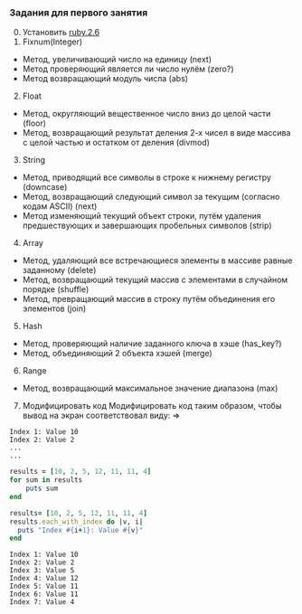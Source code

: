 ### Задания для первого занятия
0. Установить [ruby.2.6](https://rubyinstaller.org/)
1. Fixnum(Integer)
* Метод, увеличивающий число на единицу (next)
* Метод проверяющий является ли число нулём (zero?)
* Метод возвращающий модуль числа (abs)
2. Float
* Метод, округляющий вещественное число вниз до целой части (floor)
* Метод, возвращающий результат деления 2-х чисел в виде массива с целой частью и остатком от деления (divmod)
3. String
* Метод, приводящий все символы в строке к нижнему регистру (downcase)
* Метод, возвращающий следующий символ за текущим (согласно кодам ASCII) (next)
* Метод изменяющий текущий объект строки, путём удаления предшествующих и завершающих пробельных символов (strip)
4. Array
* Метод, удаляющий все встречающиеся элементы в массиве равные заданному (delete)
* Метод, возвращающий текущий массив с элементами в случайном порядке (shuffle)
* Метод, превращающий массив в строку путём объединения его элементов (join)
5. Hash
* Метод, проверяющий наличие заданного ключа в хэше (has_key?)
* Метод, объединяющий 2 объекта хэшей (merge)
6. Range
* Метод, возвращающий максимальное значение диапазона (max)
7. Модифицировать код
Модифицировать код таким образом, чтобы вывод на экран соответствовал виду:
=>
```
Index 1: Value 10  
Index 2: Value 2  
...
...
```

```ruby
results = [10, 2, 5, 12, 11, 11, 4]
for sum in results
    puts sum
end
```

```ruby
results= [10, 2, 5, 12, 11, 11, 4]
results.each_with_index do |v, i|
  puts "Index #{i+1}: Value #{v}"
end
```

```
Index 1: Value 10
Index 2: Value 2
Index 3: Value 5
Index 4: Value 12
Index 5: Value 11
Index 6: Value 11
Index 7: Value 4
```
